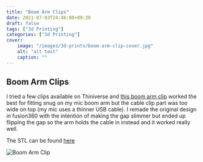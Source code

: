 ```yaml
---
title: "Boom Arm Clips"
date: 2021-07-03T24:46:00+09:30
draft: false
tags: ["3d Printing"]
categories: ["3d Printing"]
cover:
    image: "/images/3d-prints/boom-arm-clip-cover.jpg"
    alt: "alt text"
    caption: ""
---
```


## Boom Arm Clips
I tried a few clips available on Thiniverse and [this boom arm clip](https://www.thingiverse.com/thing:5029672) worked the best for fitting snug on my mic boom arm but the cable clip part was too wide on top (my mic uses a thinner USB cable). I remade the original design in fusion360 with the intention of making the gap slimmer but ended up flipping the gap so the arm holds the cable in instead and it worked really well.

The STL can be found [here](https://www.thingiverse.com/thing:5275446) 

![Boom Arm Clip](/images/3d-prints/boom-arm-clip-1.jpg)

